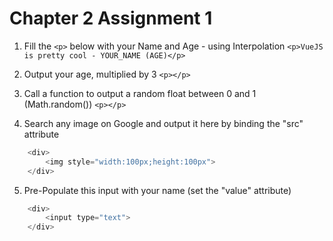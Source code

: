 # Chapter 2 Assignment 1

1. Fill the `<p>` below with your Name and Age - using Interpolation
    `<p>VueJS is pretty cool - YOUR_NAME (AGE)</p>`

2. Output your age, multiplied by 3
    `<p></p>`

3. Call a function to output a random float between 0 and 1 (Math.random())
    `<p></p>`

4. Search any image on Google and output it here by binding the "src" attribute
```js
    <div>
        <img style="width:100px;height:100px">
    </div>
```
5. Pre-Populate this input with your name (set the "value" attribute)
```js
    <div>
        <input type="text">
    </div>
```
